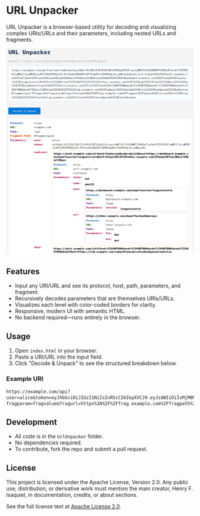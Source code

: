 # URL Unpacker

URL Unpacker is a browser-based utility for decoding and visualizing complex URIs/URLs and their parameters, including nested URLs and fragments.

![URL Unpacker - screenshot example](.doc/images/url-unpacker-print.png)

## Features

- Input any URI/URL and see its protocol, host, path, parameters, and fragment.
- Recursively decodes parameters that are themselves URIs/URLs.
- Visualizes each level with color-coded borders for clarity.
- Responsive, modern UI with semantic HTML.
- No backend required—runs entirely in the browser.

## Usage

1. Open `index.html` in your browser.
2. Paste a URI/URL into the input field.
3. Click "Decode & Unpack" to see the structured breakdown below.

### Example URI

```text
https://example.com/api?user=alice&token=eyJhbGciOiJIUzI1NiIsInR5cCI6IkpXVCJ9.eyJzdWIiOiIxMjM0NTY3ODkwIiwibmFtZSI6IkFsaWNlIiwiaWF0IjoxNTE2MjM5MDIyfQ.SflKxwRJSMeKKF2QT4fwpMeJf36POk6yJV_adQssw5c&redirect=https%3A%2F%2Fauth.example.com%2Fcallback%3Fstate%3Dxyz%26code%3Dabc123%26next%3Dhttps%253A%252F%252Fdashboard.example.com%252Fhome%253Fsession%253Dlongsessionid%2526ref%253Dhttps%25253A%25252F%25252Fother.example.com%25252Fdeep%25253Ffoo%25253Dbar%252526baz%25253Dqux&data=https%3A%2F%2Fdata.example.com%2Finfo%3Fhash%3D1234567890abcdef1234567890abcdef1234567890abcdef1234567890abcdef%26url%3Dhttps%253A%252F%252Fsub.example.com%252Fsubpath%253Fparam%253Dvalue%2526subparam%253Dsubvalue#fragmentpart?fragparam=fragvalue&fragurl=https%3A%2F%2Ffrag.example.com%2Ffragpath%3Ffparam%3Dfvalue%26furl%3Dhttps%253A%252F%252Fnestedfrag.example.com%252Fnested%253Fnestedparam%253Dnestedvalue
```

## Development

- All code is in the `UrlUnpacker` folder.
- No dependencies required.
- To contribute, fork the repo and submit a pull request.

## License

This project is licensed under the Apache License, Version 2.0. Any public use, distribution, or derivative work must mention the main creator, Henry F. Isaquiel, in documentation, credits, or about sections.

See the full license text at [Apache License 2.0](https://www.apache.org/licenses/LICENSE-2.0).
